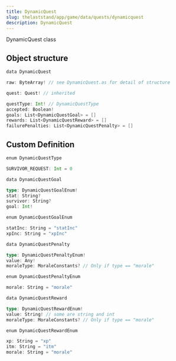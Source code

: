 ```yaml
---
title: DynamicQuest
slug: thelaststand/app/game/data/quests/dynamicquest
description: DynamicQuest
---
```


DynamicQuest class

## Object structure

```scala
data DynamicQuest

raw: ByteArray! // see DynamicQuest.as for detail of structure

quest: Quest! // inherited

questType: Int! // DynamicQuestType
accepted: Boolean!
goals: List<DynamicQuestGoal> = []
rewards: List<DynamicQuestReward> = []
failurePenalties: List<DynamicQuestPenalty> = []

```

## Custom Definition

```scala
enum DynamicQuestType

SURVIVOR_REQUEST: Int = 0
```

```scala
data DynamicQuestGoal

type: DynamicQuestGoalEnum!
stat: String?
survivor: String?
goal: Int!
```

```scala
enum DynamicQuestGoalEnum

statInc: String = "statInc"
xpInc: String = "xpInc"
```

```scala
data DynamicQuestPenalty

type: DynamicQuestPenaltyEnum!
value: Any!
moraleType: MoraleConstants? // Only if type == "morale"
```

```scala
enum DynamicQuestPenaltyEnum

morale: String = "morale"
```

```scala
data DynamicQuestReward

type: DynamicQuestRewardEnum!
value: String! // some are string and int
moraleType: MoraleConstants? // Only if type == "morale"
```

```scala
enum DynamicQuestRewardEnum

xp: String = "xp"
itm: String = "itm"
morale: String = "morale"
```
